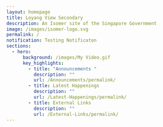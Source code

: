 ```yaml
---
layout: homepage
title: Loyang View Secondary
description: An Isomer site of the Singapore Government
image: /images/isomer-logo.svg
permalink: /
notification: Testing Notificaton
sections:
  - hero:
      background: /images/My Video.gif
      key_highlights:
        - title: "Announcements "
          description: ""
          url: /Announcements/permalink/
        - title: Latest Happenings
          description: ""
          url: /Latest-Happenings/permalink/
        - title: External Links
          description: ""
          url: /External-Links/permalink/
---
```

